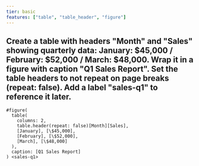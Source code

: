 ```yaml
---
tier: basic
features: ["table", "table_header", "figure"]
---
```

Create a table with headers "Month" and "Sales" showing quarterly data: January: $45,000 / February: $52,000 / March: $48,000.
Wrap it in a figure with caption "Q1 Sales Report". Set the table headers to not repeat on page breaks (repeat: false). Add a label "sales-q1" to reference it later.
---
```typst
#figure(
  table(
    columns: 2,
    table.header(repeat: false)[Month][Sales],
    [January], [\$45,000],
    [February], [\$52,000],
    [March], [\$48,000]
  ),
  caption: [Q1 Sales Report]
) <sales-q1>
```